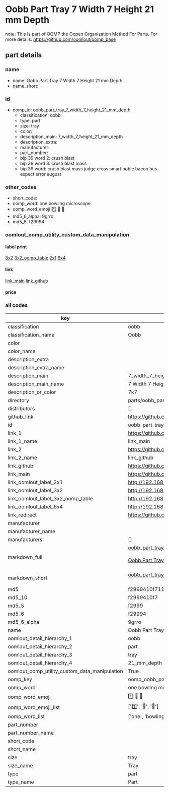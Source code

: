 # Oobb Part Tray 7 Width 7 Height 21 mm Depth  

note: This is part of OOMP the Oopen Organization Method For Parts. For more details: https://github.com/oomlout/oomp_base

##  part details
  







### name
* name: Oobb Part Tray 7 Width 7 Height 21 mm Depth
* name_short: 
### id
* oomp_id: oobb_part_tray_7_width_7_height_21_mm_depth
  * classification: oobb
  * type: part
  * size: tray
  * color: 
  * description_main: 7_width_7_height_21_mm_depth
  * description_extra: 
  * manufacturer: 
  * part_number: 
  * bip 39 word 2: crush blast
  * bip 39 word 3: crush blast mass
  * bip 39 word: crush blast mass judge cross smart noble bacon bus expect error august

### other_codes
* short_code: 
* oomp_word: one bowling microscope
* oomp_word_emoji :one: :bowling: :microscope:
* md5_6_alpha: 9grro
* md5_6: f29994






### oomlout_oomp_utility_custom_data_manipulation
#### label print
[3x2](http://192.168.1.245:1112/?label=oomp%209grro)
[3x2_oomp_table](http://192.168.1.108:1112/?label=oomp%209grro)
[2x1](http://192.168.1.242:1112/?label=oomp%209grro)
[6x4](http://192.168.1.55:1112/?label=oomp%209grro)    

#### link

[link_main](https://github.com/oomlout/oomlout_oomp_version_1_messy/tree/main/parts/oobb_part_tray_7_width_7_height_21_mm_depth) [link_github](https://github.com/oomlout/oomlout_oomp_version_1_messy/tree/main/parts/oobb_part_tray_7_width_7_height_21_mm_depth)                             

#### price







### all codes 
| key | value |  
| --- | --- |  
| classification | oobb |  
| classification_name | Oobb |  
| color |  |  
| color_name |  |  
| description_extra |  |  
| description_extra_name |  |  
| description_main | 7_width_7_height_21_mm_depth |  
| description_main_name | 7 Width 7 Height 21 mm Depth |  
| description_or_color | 7k7 |  
| directory | parts/oobb_part_tray_7_width_7_height_21_mm_depth |  
| distributors | [] |  
| github_link | https://github.com/oomlout/oomlout_oomp_part_src/tree/main/parts/oobb_part_tray_7_width_7_height_21_mm_depth |  
| id | oobb_part_tray_7_width_7_height_21_mm_depth |  
| link_1 | https://github.com/oomlout/oomlout_oomp_version_1_messy/tree/main/parts/oobb_part_tray_7_width_7_height_21_mm_depth |  
| link_1_name | link_main |  
| link_2 | https://github.com/oomlout/oomlout_oomp_version_1_messy/tree/main/parts/oobb_part_tray_7_width_7_height_21_mm_depth |  
| link_2_name | link_github |  
| link_github | https://github.com/oomlout/oomlout_oomp_version_1_messy/tree/main/parts/oobb_part_tray_7_width_7_height_21_mm_depth |  
| link_main | https://github.com/oomlout/oomlout_oomp_version_1_messy/tree/main/parts/oobb_part_tray_7_width_7_height_21_mm_depth |  
| link_oomlout_label_2x1 | http://192.168.1.242:1112/?label=oomp%209grro |  
| link_oomlout_label_3x2 | http://192.168.1.245:1112/?label=oomp%209grro |  
| link_oomlout_label_3x2_oomp_table | http://192.168.1.108:1112/?label=oomp%209grro |  
| link_oomlout_label_6x4 | http://192.168.1.55:1112/?label=oomp%209grro |  
| link_redirect | https://github.com/oomlout/oomlout_oomp_version_1_messy/tree/main/parts/oobb_part_tray_7_width_7_height_21_mm_depth |  
| manufacturer |  |  
| manufacturer_name |  |  
| manufacturers | [] |  
| markdown_full | [oobb_part_tray_7_width_7_height_21_mm_depth](none)<br>[](none)<br>[Oobb Part Tray 7 Width 7 Height 21 Mm Depth](none)<br><br> |  
| markdown_short | [oobb_part_tray_7_width_7_height_21_mm_depth](none)<br><br> |  
| md5 | f2999410f71152b7321a078b1105d9a8 |  
| md5_10 | f2999410f7 |  
| md5_5 | f2999 |  
| md5_6 | f29994 |  
| md5_6_alpha | 9grro |  
| name | Oobb Part Tray 7 Width 7 Height 21 mm Depth |  
| oomlout_detail_hierarchy_1 | oobb |  
| oomlout_detail_hierarchy_2 | part |  
| oomlout_detail_hierarchy_3 | tray |  
| oomlout_detail_hierarchy_4 | 21_mm_depth |  
| oomlout_oomp_utility_custom_data_manipulation | True |  
| oomp_key | oomp_oobb_part_tray_7_width_7_height_21_mm_depth |  
| oomp_word | one bowling microscope |  
| oomp_word_emoji | :one: :bowling: :microscope: |  
| oomp_word_emoji_list | [':one:', ':bowling:', ':microscope:'] |  
| oomp_word_list | ['one', 'bowling', 'microscope'] |  
| part_number |  |  
| part_number_name |  |  
| short_code |  |  
| short_name |  |  
| size | tray |  
| size_name | Tray |  
| type | part |  
| type_name | Part |  
